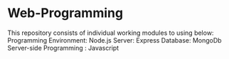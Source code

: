 # Web-Programming
This repository consists of individual working modules to using below:
Programming Environment: Node.js
Server: Express
Database: MongoDb
Server-side Programming : Javascript

